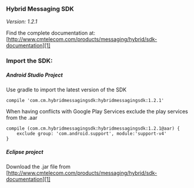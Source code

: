 ### Hybrid Messaging SDK
*Version: 1.2.1*

Find the complete documentation at: </br>
[http://www.cmtelecom.com/products/messaging/hybrid/sdk-documentation][1]



### Import the SDK:

##### Android Studio Project
Use gradle to import the latest version of the SDK

    compile 'com.cm.hybridmessagingsdk:hybridmessagingsdk:1.2.1'
    
When having conflicts with Google Play Services exclude the play services from the .aar 

    
    compile (com.cm.hybridmessagingsdk:hybridmessagingsdk:1.2.1@aar) {
        exclude group: 'com.android.support', module:'support-v4'
    }    
    

##### Eclipse project
Download the .jar file from [http://www.cmtelecom.com/products/messaging/hybrid/sdk-documentation][1]

[1]: http://www.cmtelecom.com/products/messaging/hybrid/sdk-documentation
